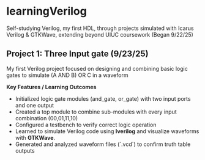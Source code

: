 # learningVerilog
Self-studying Verilog, my first HDL, through projects simulated with Icarus Verilog & GTKWave, extending beyond UIUC coursework (Began 9/22/25)

## Project 1: Three Input  gate (9/23/25)
My first Verilog project focused on designing and combining basic logic gates to simulate (A AND B) OR C in a waveform

**Key Features / Learning Outcomes**  
- Initialized logic gate modules (and_gate, or_gate) with two input ports and one output
- Created a top module to combine sub-modules with every input combination (00,01,11,10)
- Configured a testbench to verify correct logic operation
- Learned to simulate Verilog code using **Iverilog** and visualize waveforms with **GTKWave**.
- Generated and analyzed waveform files (\`.vcd\`) to confirm truth table outputs

